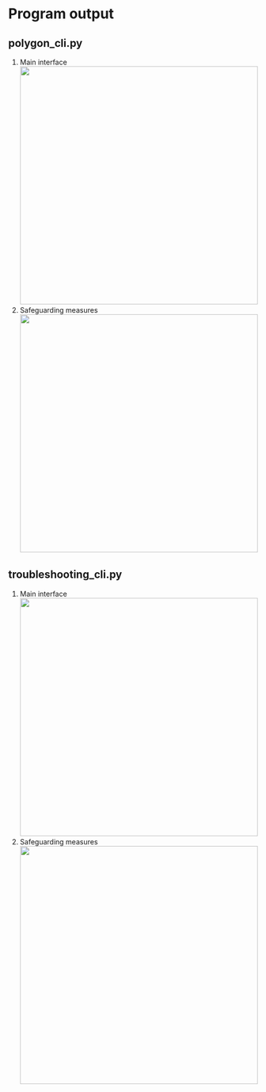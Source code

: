 # Program output

## polygon_cli.py

1. Main interface<br><img src="https://github.com/hendraanggrian/IIT-ITM513/raw/assets/assignments/hw1/screenshot1_1.png" width="480">
2. Safeguarding measures<br><img src="https://github.com/hendraanggrian/IIT-ITM513/raw/assets/assignments/hw1/screenshot1_2.png" width="480">

<div style="page-break-after: always;"></div>

## troubleshooting_cli.py

1. Main interface<br><img src="https://github.com/hendraanggrian/IIT-ITM513/raw/assets/assignments/hw1/screenshot2_1.png" width="480">
2. Safeguarding measures<br><img src="https://github.com/hendraanggrian/IIT-ITM513/raw/assets/assignments/hw1/screenshot2_2.png" width="480">
